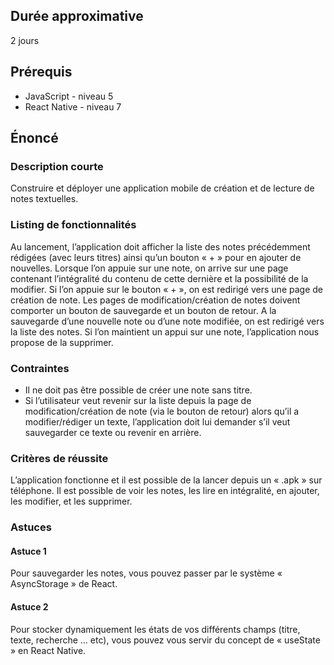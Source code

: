 ## Durée approximative

2 jours

## Prérequis

- JavaScript - niveau 5
- React Native - niveau 7

## Énoncé

### Description courte

Construire et déployer une application mobile de création et de lecture de notes textuelles.

### Listing de fonctionnalités

Au lancement, l’application doit afficher la liste des notes précédemment rédigées (avec leurs titres) ainsi qu’un bouton « + » pour en ajouter de nouvelles.
Lorsque l’on appuie sur une note, on arrive sur une page contenant l’intégralité du contenu de cette dernière et la possibilité de la modifier.
Si l’on appuie sur le bouton « + », on est redirigé vers une page de création de note.
Les pages de modification/création de notes doivent comporter un bouton de sauvegarde et un bouton de retour.
A la sauvegarde d’une nouvelle note ou d’une note modifiée, on est redirigé vers la liste des notes.
Si l’on maintient un appui sur une note, l’application nous propose de la supprimer.

### Contraintes

- Il ne doit pas être possible de créer une note sans titre.
- Si l’utilisateur veut revenir sur la liste depuis la page de modification/création de note (via le bouton de retour) alors qu’il a modifier/rédiger un texte, l’application doit lui demander s’il veut sauvegarder ce texte ou revenir en arrière.

### Critères de réussite

L’application fonctionne et il est possible de la lancer depuis un « .apk » sur téléphone. Il est possible de voir les notes, les lire en intégralité, en ajouter, les modifier, et les supprimer.

### Astuces

#### Astuce 1

Pour sauvegarder les notes, vous pouvez passer par le système « AsyncStorage » de React.

#### Astuce 2

Pour stocker dynamiquement les états de vos différents champs (titre, texte, recherche … etc), vous pouvez vous servir du concept de « useState » en React Native.